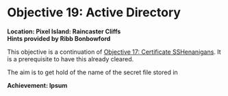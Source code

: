 # Objective 19: Active Directory
**Location: Pixel Island: Raincaster Cliffs**  
**Hints provided by Ribb Bonbowford**

This objective is a continuation of [Objective 17: Certificate SSHenanigans](https://github.com/joergschwarzwaelder/hhc2023/tree/main/Objective-17). It is a prerequisite to have this already cleared.

The aim is to get hold of the name of the secret file stored in 


**Achievement: Ipsum**
<!--stackedit_data:
eyJoaXN0b3J5IjpbMTkzNzIzOTY2NywxMDg3ODUzMTQ3LC0yMD
EwMTkyNjNdfQ==
-->